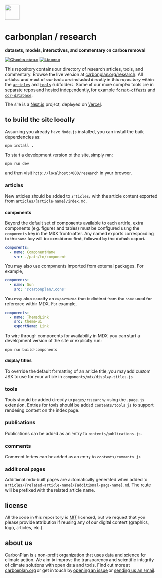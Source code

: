 <img
  src='https://carbonplan-assets.s3.amazonaws.com/monogram/dark-small.png'
  height='48'
/>

# carbonplan / research

**datasets, models, interactives, and commentary on carbon removal**

[![Checks status](https://img.shields.io/github/checks-status/carbonplan/research/main?style=flat)](https://github.com/carbonplan/research/actions/workflows/main.yml)
[![License](https://img.shields.io/github/license/carbonplan/research?style=flat)](https://github.com/carbonplan/research/blob/main/LICENSE)

This repository contains our directory of research articles, tools, and commentary. Browse the live version at [carbonplan.org/research](https://carbonplan.org/research). All articles and most of our tools are included directly in this repository within the [`articles`](/articles) and [`tools`](tools) subfolders. Some of our more complex tools are in separate repos and hosted independently, for example [`forest-offests`](https://github.com/carbonplan/forest-offsets-web) and [`cdr-database`](https://github.com/carbonplan/cdr-database).

The site is a [Next.js](https://nextjs.org/) project, deployed on [Vercel](https://vercel.com/).

## to build the site locally

Assuming you already have `Node.js` installed, you can install the build dependencies as:

```shell
npm install .
```

To start a development version of the site, simply run:

```shell
npm run dev
```

and then visit `http://localhost:4000/research` in your browser.

### articles

New articles should be added to `articles/` with the article content exported from `articles/{article-name}/index.md`.

#### components

Beyond the default set of components available to each article, extra components (e.g. figures and tables) must be configured using the `components` key in the MDX frontmatter. Any named exports corresponding to the `name` key will be considered first, followed by the default export.

```yaml
components:
  - name: ComponentName
    src: ./path/to/component
```

You may also use components imported from external packages. For example,

```yaml
components:
  - name: Sun
    src: '@carbonplan/icons'
```

You may also specify an `exportName` that is distinct from the `name` used for reference within MDX. For example,

```yaml
components:
  - name: ThemedLink
    src: theme-ui
    exportName: Link
```

To wire through components for availability in MDX, you can start a development version of the site or explicitly run:

```shell
npm run build-components
```

#### display titles

To override the default formatting of an article title, you may add custom JSX to use for your article in `components/mdx/display-titles.js`

### tools

Tools should be added directly to `pages/research/` using the `.page.js` extension. Entries for tools should be added `contents/tools.js` to support rendering content on the index page.

### publications

Publications can be added as an entry to `contents/publications.js`.

### comments

Comment letters can be added as an entry to `contents/comments.js`.

### additional pages

Additional mdx-built pages are automatically generated when added to `articles/{related-article-name}/{additional-page-name}.md`. The route will be prefixed with the related article name.

## license

All the code in this repository is [MIT](https://choosealicense.com/licenses/mit/) licensed, but we request that you please provide attribution if reusing any of our digital content (graphics, logo, articles, etc.).

## about us

CarbonPlan is a non-profit organization that uses data and science for climate action. We aim to improve the transparency and scientific integrity of climate solutions with open data and tools. Find out more at [carbonplan.org](https://carbonplan.org/) or get in touch by [opening an issue](https://github.com/carbonplan/research/issues/new) or [sending us an email](mailto:hello@carbonplan.org).
